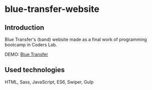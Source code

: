 # blue-transfer-website

<h2>Introduction</h2>

Blue Transfer's (band) website made as a final work of programming bootcamp in Coders Lab. 

DEMO: <a href="http://k4mpain.ddns.net">Blue Transfer</a>

<h2>Used technologies </h2>

HTML, Sass, JavaScript, ES6, Swiper, Gulp
